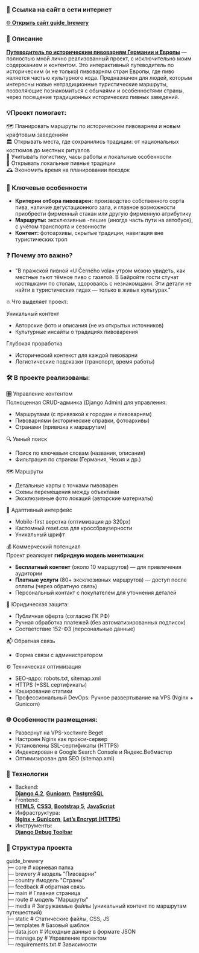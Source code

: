 ### 🔗 Ссылка на сайт в сети интернет

[🌐 **Открыть сайт guide_brewery**](https://guide-brewery.ru/)  

### 📝 **Описание** 

<u>**Путеводитель по историческим пивоварням Германии и Европы**</u> — полностью мной лично реализованный проект, с исключительно моим содержанием и контентом. Это интерактивный путеводитель по историческим (и не только) пивоварням стран Европы, где пиво является частью культурного кода. Предназначен для людей, которым интересны новые нетрадиционные туристические маршруты, позволяющие познакомиться с обычаями и особенностями страны, через посещение традиционных исторических пивных заведений.

### 💡Проект помогает:

🗺️ Планировать маршруты по историческим пивоварням и новым крафтовым заведениям  
🏛️ Открывать места, где сохранились традиции: от национальных костюмов до местных ритуалов  
🚆 Учитывать логистику, часы работы и локальные особенности    
🍺 Открывать локальные пивные традиции  
🕰️ Экономить время на планировании поездок


### 🔑 Ключевые особенности  
- **Критерии отбора пивоварен:** производство собственного сорта пива, наличие дегустационного зала, и главное возможности приобрести фирменный стакан или другую фирменную атрибутику
- **Маршруты:** эксклюзивные -пешие (иногда часть пути на автобусе), с учётом транспорта и сезонности
- **Контент:** фотоархивы, скрытые традиции, навигация вне туристических троп

### ❓ Почему это важно?  
- "В пражской пивной «U Černého vola» утром можно увидеть, как местные пьют тёмное пиво с газетой. В Байройте гости стучат костяшками по столам, здороваясь с незнакомцами. Эти детали не найти в туристических гидах — только в живых культурах."

🔥 Что выделяет проект:

Уникальный контент  
- Авторские фото и описания (не из открытых источников)
- Культурные инсайты о традициях пивоварения

Глубокая проработка  
- Исторический контекст для каждой пивоварни
- Логистические подсказки (транспорт, время работы)

### 🛠️ В проекте реализованы:  
🎛️ Управление контентом  
Полноценная CRUD-админка (Django Admin) для управления:  
- Маршрутами (с привязкой к городам и пивоварням)  
- Пивоварнями (исторические справки, фотоархивы)  
- Странами (привязка к маршрутам)

🔍 Умный поиск  
- Поиск по ключевым словам (названия, описания)
- Фильтрация по странам (Германия, Чехия и др.)

🗺️ Маршруты  
- Детальные карты с точками пивоварен
- Схемы перемещения между объектами
- Эксклюзивные фото локаций (авторские материалы)

📱 Адаптивный интерфейс  
- Mobile-first верстка (оптимизация до 320px)
- Кастомный reset.css для кроссбраузерности
- Уникальный шрифт

💰 Коммерческий потенциал  
Проект реализует **гибридную модель монетизации**:
- **Бесплатный контент** (около 10 маршрутов) — для привлечения аудитории
- **Платные услуги** (80+ эксклюзивных маршрутов) — доступ после оплаты (через обратную связь)
- Персональный контакт с покупателем для уточнения деталей

🔐 Юридическая защита:
- Публичная оферта (согласно ГК РФ)
- Ручная обработка платежей (без автоматизированных подписок)
- Соответствие 152-ФЗ (персональные данные)

📬 Обратная связь  
- Форма связи с администратором

⚙️ Техническая оптимизация  
- SEO-ядро: robots.txt, sitemap.xml
- HTTPS (+SSL сертификаты)
- Кэширование статики
- Профессиональный DevOps: Ручное развертывание на VPS (Nginx + Gunicorn)  
   
### 🌐 Особенности размещения:
- Развернут на VPS-хостинге Beget
- Настроен Nginx как прокси-сервер
- Установлены SSL-сертификаты (HTTPS)
- Индексирован в Google Search Console и Яндекс.Вебмастер
- Оптимизирован для SEO (sitemap.xml)  

### 🔧 Технологии  
- Backend:  
<u>**Django 4.2**</u>, <u>**Gunicorn**</u>, <u>**PostgreSQL**</u>  
- Frontend:  
<u>**HTML5**</u>, <u>**CSS3**</u>, <u>**Bootstrap 5**</u>, <u>**JavaScript**</u>  
- Инфраструктура:  
<u>**Nginx + Gunicorn**</u>, <u>**Let’s Encrypt (HTTPS)**</u> 
- Инструменты:  
<u>**Django Debug Toolbar**</u>  

### 📂 Структура проекта  
guide_brewery  
├─ core  # корневая папка  
├─ brewery   # модель "Пивоварни"   
├─ country     #модель "Страны"  
├─ feedback   # обратная связь  
├─ main     # Главная страница   
├─ route    # модель "Маршруты"  
├─ media    # Загружаемые файлы (уникальный контент по маршрутам путешествий)   
├─ static     # Статические файлы, CSS, JS  
├─ templates   # Базовый шаблон  
├─ data.json    # Исходные данные в формате JSON  
├─ manage.py    # Управление проектом  
└─ requirements.txt   # Зависимости 
